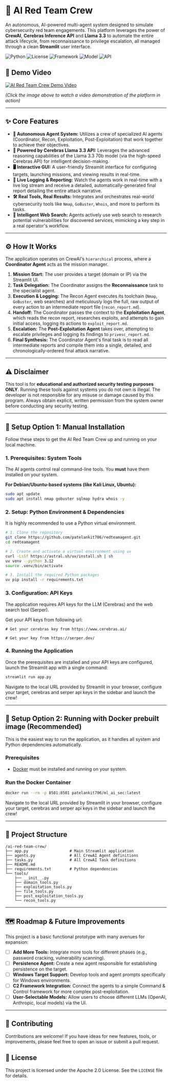 # 🤖 AI Red Team Crew

An autonomous, AI-powered multi-agent system designed to simulate cybersecurity red team engagements. This platform leverages the power of **CrewAI**, **Cerebras Inference API** and **Llama 3.3** to automate the entire attack lifecycle, from reconnaissance to privilege escalation, all managed through a clean **Streamlit** user interface.

![Python](https://img.shields.io/badge/Python-3.12%2B-blue.svg)  ![License](https://img.shields.io/badge/License-Apache-green.svg)  ![Framework](https://img.shields.io/badge/Framework-CrewAI-orange.svg)  ![Model](https://img.shields.io/badge/Model-Llama_3.3-violet.svg)  ![API](https://img.shields.io/badge/API-Cerebras-red.svg)

## 🎥 Demo Video

[![AI Red Team Crew Demo Video](https://img.youtube.com/vi/tV_K_LI0e1s/hqdefault.jpg)](https://youtu.be/tV_K_LI0e1s)

*(Click the image above to watch a video demonstration of the platform in action)*

---

## ✨ Core Features

*   **🤖 Autonomous Agent System:** Utilizes a crew of specialized AI agents (Coordinator, Recon, Exploitation, Post-Exploitation) that work together to achieve their objectives.
*   **🚀 Powered by Cerebras Llama 3.3 API:** Leverages the advanced reasoning capabilities of the Llama 3.3 70b model (via the high-speed Cerebras API) for intelligent decision-making.
*   **🖥️ Interactive GUI:** A user-friendly Streamlit interface for configuring targets, launching missions, and viewing results in real-time.
*   **📝 Live Logging & Reporting:** Watch the agents work in real-time with a live log stream and receive a detailed, automatically-generated final report detailing the entire attack narrative.
*   **🛠️ Real Tools, Real Results:** Integrates and orchestrates real-world cybersecurity tools like `Nmap`, `GoBuster`, `Whois`, and more to perform its tasks.
*   **🧠 Intelligent Web Search:** Agents actively use web search to research potential vulnerabilities for discovered services, mimicking a key step in a real operator's workflow.

---

## ⚙️ How It Works

The application operates on CrewAI's `hierarchical` process, where a **Coordinator Agent** acts as the mission manager.

1.  **Mission Start:** The user provides a target (domain or IP) via the Streamlit UI.
2.  **Task Delegation:** The Coordinator assigns the **Reconnaissance** task to the specialist agent.
3.  **Execution & Logging:** The Recon Agent executes its toolchain (`Nmap`, `GoBuster`, web searches) and meticulously logs the full, raw output of every action to an intermediate report file (`recon_report.md`).
4.  **Handoff:** The Coordinator passes the context to the **Exploitation Agent**, which reads the recon report, researches exploits, and attempts to gain initial access, logging its actions to `exploit_report.md`.
5.  **Escalation:** The **Post-Exploitation Agent** takes over, attempting to escalate privileges and logging its findings to `privesc_report.md`.
6.  **Final Synthesis:** The Coordinator Agent's final task is to read all intermediate reports and compile them into a single, detailed, and chronologically-ordered final attack narrative.

---

## ⚠️ Disclaimer

This tool is for **educational and authorized security testing purposes ONLY**. Running these tools against systems you do not own is illegal. The developer is not responsible for any misuse or damage caused by this program. Always obtain explicit, written permission from the system owner before conducting any security testing.

---

## 🚀 Setup Option 1: Manual Installation

Follow these steps to get the AI Red Team Crew up and running on your local machine.

### 1. Prerequisites: System Tools

The AI agents control real command-line tools. You **must** have them installed on your system.

**For Debian/Ubuntu-based systems (like Kali Linux, Ubuntu):**
```bash
sudo apt update
sudo apt install nmap gobuster sqlmap hydra whois -y
```

### 2. Setup: Python Environment & Dependencies

It is highly recommended to use a Python virtual environment.

```bash
# 1. Clone the repository
git clone https://github.com/patelankit706/redteamagent.git
cd redteamagent

# 2. Create and activate a virtual environment using uv
curl -LsSf https://astral.sh/uv/install.sh | sh
uv venv --python 3.12
source .venv/bin/activate

# 3. Install the required Python packages
uv pip install -r requirements.txt
```

### 3. Configuration: API Keys

The application requires API keys for the LLM (Cerebras) and the web search tool (Serper).

 Get your API keys from following url:

```env
# Get your cerebras key from https://www.cerebras.ai/

# Get your key from https://serper.dev/
```

### 4. Running the Application

Once the prerequisites are installed and your API keys are configured, launch the Streamlit app with a single command:

```bash
streamlit run app.py
```
Navigate to the local URL provided by Streamlit in your browser, configure your target, cerebras and serper api keys in the sidebar and launch the crew!

---

## 🚀 Setup Option 2: Running with Docker prebuilt image (Recommended)

This is the easiest way to run the application, as it handles all system and Python dependencies automatically.

### Prerequisites
- [Docker](https://www.docker.com/get-started) must be installed and running on your system.


### Run the Docker Container
```bash
docker run --rm -p 8501:8501 patelankit706/ml_ai_sec:latest
```
Navigate to the local URL provided by Streamlit in your browser, configure your target, cerebras and serper api keys in the sidebar and launch the crew!

---

## 📁 Project Structure

```
/ai-red-team-crew/
├── app.py                  # Main Streamlit application
├── agents.py               # All CrewAI Agent definitions
├── tasks.py                # All CrewAI Task definitions
├── README.md               
├── requirements.txt        # Python dependencies
└── tools/
    ├── __init__.py
    ├── domain_tools.py
    ├── exploitation_tools.py
    ├── file_tools.py
    ├── post_exploitation_tools.py
    └── recon_tools.py
```

---

## 🗺️ Roadmap & Future Improvements

This project is a basic functional prototype with many avenues for expansion:

*   [ ] **Add More Tools:** Integrate more tools for different phases (e.g., password cracking, vulnerability scanning).
*   [ ] **Persistence Agent:** Create a new agent responsible for establishing persistence on the target.
*   [ ] **Windows Target Support:** Develop tools and agent prompts specifically for Windows environments.
*   [ ] **C2 Framework Integration:** Connect the agents to a simple Command & Control framework for more complex post-exploitation.
*   [ ] **User-Selectable Models:** Allow users to choose different LLMs (OpenAI, Anthropic, local models) via the UI.

---

## 🤝 Contributing

Contributions are welcome! If you have ideas for new features, tools, or improvements, please feel free to open an issue or submit a pull request.

## 📜 License

This project is licensed under the Apache 2.0 License. See the `LICENSE` file for details.
